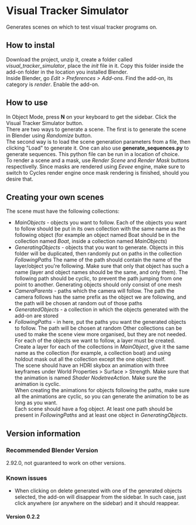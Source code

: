 # Visual Tracker Simulator
Generates scenes on which to test visual tracker programs on.

## How to instal
Download the project, unzip it, create a folder called *visual_tracker_simulator*, place the _init_ file in it. Copy this folder inside the add-on folder in the location you installed Blender.\
Inside Blender, go _Edit > Preferences > Add-ons_. Find the add-on, its category is *render*. Enable the add-on.

## How to use
In Object Mode, press **N** on your keyboard to get the sidebar. Click the Visual Tracker Simulator button.\
There are two ways to generate a scene. The first is to generate the scene in Blender using *Randomize* button.\
The second way is to load the scene generation parameters from a file, then clicking "Load" to generate it. One can also use **generate_sequences.py** to generate sequences. This python file can be run in a location of choice.\
To render a scene and a mask, use *Render Scene* and *Render Mask* buttons respectivelly. Since masks are rendered using *Eevee* engine, make sure to switch to Cycles render engine once mask rendering is finished, should you desire that.

## Creating your own scenes
The scene must have the following collections:
* _MainObjects_ - objects you want to follow. Each of the objects you want to follow should be put in its own collection with the same name as the following object (for example an object named Boat should be in the collection named _Boat_, inside a collection named _MainObjects_)
* _GeneratingObjects_ - objects that you want to generate. Objects in this folder will be duplicated, then randomly put on paths in the collection _FollowingPaths_
The name of the path should contain the name of the layer/object you're following. Make sure that only that object has such a name (layer and object names should be the same, and only them). The following path should be cyclic, to prevent the path jumping from one point to another. Generating objects should only consist of one mesh
* _CameraParents_ - paths which the camera will follow. The path the camera follows has the same prefix as the object we are following, and the path will be chosen at random out of those paths
* _GeneratedObjects_ - a collection in which the objects generated with the add-on are stored
* _FollowingPaths_ - in here, put the paths you want the generated objects to follow. The path will be chosen at random
Other collections can be used to make the scene view more organised, but they are not needed.\
For each of the objects we want to follow, a layer must be created. Create a layer for each of the collections in _MainObject_, give it the same name as the collection (for example, a collection boat) and using holdout mask out all the collection except the one object itself.\
The scene should have an HDRI skybox an animation with three keyframes under World Properties > Surface > Strength. Make sure that the animation is named *Shader NodetreeAction*. Make sure the animation is cyclic.\
When creating the animations for objects following the paths, make sure all the animations are cyclic, so you can generate the animation to be as long as you want.\
Each scene should have a fog object. At least one path should be present in _FollowingPaths_ and at least one object in _GeneratingObjects_.

## Version information

### Recommended Blender Version
2.92.0, not guaranteed to work on other versions.

### Known issues
* When clicking on delete generated with one of the generated objects selected, the add-on will disappear from the sidebar. In such case, just click anywhere (or anywhere on the sidebar) and it should reappear.

#### Version 0.2.2

###